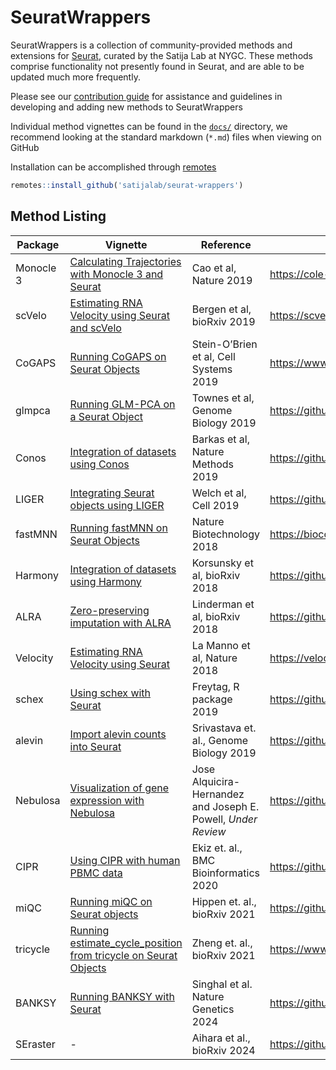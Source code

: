 # SeuratWrappers

SeuratWrappers is a collection of community-provided methods and extensions for [Seurat](https://satijalab.org/seurat/), curated by the Satija Lab at NYGC. These methods comprise functionality not presently found in Seurat, and are able to be updated much more frequently.

Please see our [contribution guide](https://github.com/satijalab/seurat.wrappers/wiki) for assistance and guidelines in developing and adding new methods to SeuratWrappers

Individual method vignettes can be found in the [`docs/`](https://github.com/satijalab/seurat.wrappers/tree/master/docs) directory, we recommend looking at the standard markdown (`*.md`) files when viewing on GitHub

Installation can be accomplished through [remotes](https://cran.r-project.org/package=remotes)

```R
remotes::install_github('satijalab/seurat-wrappers')
```

## Method Listing

| Package | Vignette | Reference | Source |
| ------- | -------- | --------- | ------ |
| Monocle 3 | [Calculating Trajectories with Monocle 3 and Seurat](http://htmlpreview.github.io/?https://github.com/satijalab/seurat-wrappers/blob/master/docs/monocle3.html) | Cao et al, Nature 2019 | https://cole-trapnell-lab.github.io/monocle3 |
| scVelo | [Estimating RNA Velocity using Seurat and scVelo](http://htmlpreview.github.io/?https://github.com/satijalab/seurat-wrappers/blob/master/docs/scvelo.html) | Bergen et al, bioRxiv 2019 | https://scvelo.readthedocs.io |
| CoGAPS  | [Running CoGAPS on Seurat Objects](http://htmlpreview.github.io/?https://github.com/satijalab/seurat-wrappers/blob/master/docs/cogaps.html) | Stein-O’Brien et al, Cell Systems 2019 | https://www.bioconductor.org/packages/release/bioc/html/CoGAPS.html |
| glmpca  | [Running GLM-PCA on a Seurat Object](http://htmlpreview.github.io/?https://github.com/satijalab/seurat-wrappers/blob/master/docs/glmpca.html) | Townes et al, Genome Biology 2019 | https://github.com/willtownes/glmpca |
| Conos | [Integration of datasets using Conos](http://htmlpreview.github.io/?https://github.com/satijalab/seurat-wrappers/blob/master/docs/conos.html) | Barkas et al, Nature Methods 2019 | https://github.com/hms-dbmi/conos |
| LIGER | [Integrating Seurat objects using LIGER](http://htmlpreview.github.io/?https://github.com/satijalab/seurat-wrappers/blob/master/docs/liger.html) | Welch et al, Cell 2019 | https://github.com/MacoskoLab/liger |
| fastMNN | [Running fastMNN on Seurat Objects](http://htmlpreview.github.io/?https://github.com/satijalab/seurat-wrappers/blob/master/docs/fast_mnn.html) | Nature Biotechnology 2018 | https://bioconductor.org/packages/release/bioc/html/batchelor.html |
| Harmony | [Integration of datasets using Harmony](http://htmlpreview.github.io/?https://github.com/satijalab/seurat-wrappers/blob/master/docs/harmony.html) | Korsunsky et al, bioRxiv 2018 | https://github.com/immunogenomics/harmony |
| ALRA | [Zero-preserving imputation with ALRA](http://htmlpreview.github.io/?https://github.com/satijalab/seurat-wrappers/blob/master/docs/alra.html) | Linderman et al, bioRxiv 2018 | https://github.com/KlugerLab/ALRA |
| Velocity | [Estimating RNA Velocity using Seurat](http://htmlpreview.github.io/?https://github.com/satijalab/seurat-wrappers/blob/master/docs/velocity.html) | La Manno et al, Nature 2018 | https://velocyto.org |
| schex | [Using schex with Seurat](http://htmlpreview.github.io/?https://github.com/satijalab/seurat-wrappers/blob/master/docs/schex.html) | Freytag, R package 2019 | https://github.com/SaskiaFreytag/schex |
| alevin | [Import alevin counts into Seurat](http://htmlpreview.github.io/?https://github.com/satijalab/seurat-wrappers/blob/master/docs/alevin.html) | Srivastava et. al., Genome Biology 2019 | https://github.com/k3yavi/alevin-Rtools |
| Nebulosa | [Visualization of gene expression with Nebulosa](http://htmlpreview.github.io/?https://github.com/satijalab/seurat-wrappers/blob/master/docs/nebulosa.html) | Jose Alquicira-Hernandez and Joseph E. Powell, _Under Review_ | https://github.com/powellgenomicslab/Nebulosa |
| CIPR | [Using CIPR with human PBMC data](http://htmlpreview.github.io/?https://github.com/satijalab/seurat-wrappers/blob/master/docs/cipr.html) | Ekiz et. al., BMC Bioinformatics 2020 | https://github.com/atakanekiz/CIPR-Package |
| miQC | [Running miQC on Seurat objects](http://htmlpreview.github.io/?https://github.com/satijalab/seurat-wrappers/blob/master/docs/miQC.html) | Hippen et. al., bioRxiv 2021 | https://github.com/greenelab/miQC | 
| tricycle | [Running estimate_cycle_position from tricycle on Seurat Objects](http://htmlpreview.github.io/?https://github.com/satijalab/seurat-wrappers/blob/master/docs/tricycle.html) | Zheng et. al., bioRxiv 2021 | https://www.bioconductor.org/packages/release/bioc/html/tricycle.html | 
| BANKSY | [Running BANKSY with Seurat](https://github.com/satijalab/seurat-wrappers/blob/master/docs/banksy.md) | Singhal et al. Nature Genetics 2024 | https://github.com/prabhakarlab/Banksy |
| SEraster | - | Aihara et al., bioRxiv 2024 | https://github.com/JEFworks-Lab/SEraster/tree/main | 
